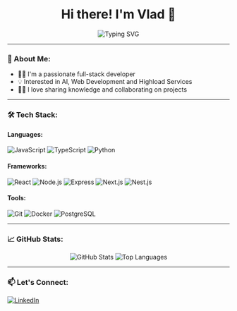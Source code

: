 <h1 align="center">Hi there! I'm Vlad 👋</h1>

<p align="center">
  <img src="https://readme-typing-svg.demolab.com?font=Fira+Code&size=22&duration=2000&pause=500&color=F75C7E&center=true&vCenter=true&width=440&lines=Full-stack+Developer;Open+Source+Contributor;Lifelong+Learner" alt="Typing SVG" />
</p>

---

### 🚀 About Me:

- 👨‍💻 I'm a passionate full-stack developer
- 💡 Interested in AI, Web Development and Highload Services
- 🧑‍🏫 I love sharing knowledge and collaborating on projects
  
---

### 🛠️ Tech Stack:

#### Languages:
![JavaScript](https://img.shields.io/badge/JavaScript-F7DF1E?style=for-the-badge&logo=javascript&logoColor=black)
![TypeScript](https://img.shields.io/badge/TypeScript-007ACC?style=for-the-badge&logo=typescript&logoColor=white)
![Python](https://img.shields.io/badge/Python-3776AB?style=for-the-badge&logo=python&logoColor=white)

#### Frameworks:
![React](https://img.shields.io/badge/React-20232A?style=for-the-badge&logo=react&logoColor=61DAFB)
![Node.js](https://img.shields.io/badge/Node.js-339933?style=for-the-badge&logo=nodedotjs&logoColor=white)
![Express](https://img.shields.io/badge/Express.js-404D59?style=for-the-badge)
![Next.js](https://img.shields.io/badge/Next.js-000000?style=for-the-badge&logo=nextdotjs&logoColor=white)
![Nest.js](https://img.shields.io/badge/-NestJs-ea2845?style=flat-square&logo=nestjs&logoColor=white)

#### Tools:
![Git](https://img.shields.io/badge/Git-F05032?style=for-the-badge&logo=git&logoColor=white)
![Docker](https://img.shields.io/badge/Docker-2496ED?style=for-the-badge&logo=docker&logoColor=white)
![PostgreSQL](https://img.shields.io/badge/PostgreSQL-336791?style=for-the-badge&logo=postgresql&logoColor=white)

---

### 📈 GitHub Stats:
<p align="center">
  <img src="https://github-readme-stats.vercel.app/api?username=rettake&show_icons=true&theme=radical" alt="GitHub Stats" />
  <img src="https://github-readme-stats.vercel.app/api/top-langs/?username=rettake&layout=compact&theme=radical" alt="Top Languages" />
</p>

---

### 📫 Let's Connect:

[![LinkedIn](https://img.shields.io/badge/LinkedIn-%230077B5.svg?style=for-the-badge&logo=linkedin&logoColor=white)](https://www.linkedin.com/in/vladislav-okhotnikov-0a1473234)
